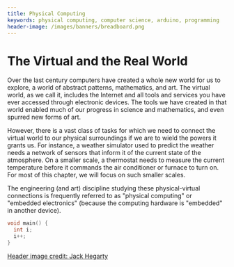 ```yaml
---
title: Physical Computing
keywords: physical computing, computer science, arduino, programming
header-image: /images/banners/breadboard.png 
---
```


# The Virtual and the Real World

Over the last century computers have created a whole new world for us to
explore, a world of abstract patterns, mathematics, and art. The virtual world,
as we call it, includes the Internet and all tools and services you have ever
accessed through electronic devices. The tools we have created in that world
enabled much of our progress in science and mathematics, and even spurred new
forms of art.

However, there is a vast class of tasks for which we need to connect the
virtual world to our physical surroundings if we are to wield the powers it
grants us. For instance, a weather simulator used to predict the
weather needs a network of sensors that inform it of the current state of the
atmosphere. On a smaller scale, a thermostat needs to measure the current
temperature before it commands the air conditioner or furnace to turn on. For
most of this chapter, we will focus on such smaller scales.

The engineering (and art) discipline studying these physical-virtual
connections is frequently referred to as "physical computing" or "embedded
electronics" (because the computing hardware is "embedded" in another device).


```c++
void main() {
  int i;
  i++;
}
```

<a class="imagecredit" href="https://johnhegarty8.wixsite.com/johnhegarty">Header image credit: Jack Hegarty</a>
